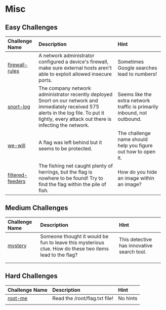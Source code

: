# Misc

## Easy Challenges
| Challenge Name  | Description | Hint
|:-- | :-- | :---
| [firewall-rules](firewall-rules) | A network administrator configured a device's firewall, make sure external hosts aren't able to exploit allowed insecure ports. | Sometimes Google searches lead to numbers!
| [snort-log](snort-log) | The company network administrator recently deployed Snort on our network and immediately received 575 alerts in the log file. To put it lightly, every attack out there is infecting the network. | Seems like the extra network traffic is primarily inbound, not outbound.
| [we-will](we-will) | A flag was left behind but it seems to be protected. | The challenge name should help you figure out how to open it. 
| [filtered-feeders](filtered-feeders) | The fishing net caught plenty of herrings, but the flag is nowhere to be found! Try to find the flag within the pile of fish. | How do you hide an image within an image?

## Medium Challenges
| Challenge Name  | Description | Hint
|:-- | :-- | :---
|  [mystery](mystery)| Someone thought it would be fun to leave this mysterious clue. How do these two items lead to the flag? | This detective has innovative search tool.
|  |  | 
|  |  | 


## Hard Challenges
| Challenge Name  | Description | Hint
|:-- | :-- | :---
| [root-me](root-me) | Read the /root/flag.txt file!  | No hints
|  |  | 
